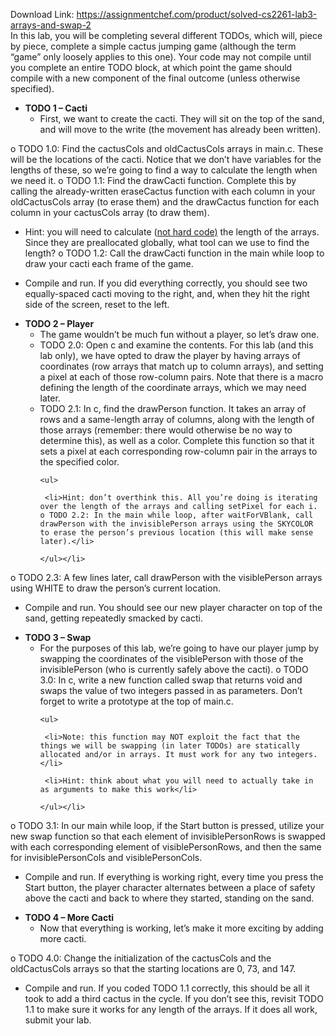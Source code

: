 Download Link: https://assignmentchef.com/product/solved-cs2261-lab3-arrays-and-swap-2
<br>
In this lab, you will be completing several different TODOs, which will, piece by piece, complete a simple cactus jumping game (although the term “game” only loosely applies to this one).  Your code may not compile until you complete an entire TODO block, at which point the game should compile with a new component of the final outcome (unless otherwise specified).

<strong> </strong>

<ul>

 <li><strong>TODO 1 – Cacti </strong>

  <ul>

   <li>First, we want to create the cacti. They will sit on the top of the sand, and will move to the write (the movement has already been written).</li>

  </ul></li>

</ul>

o TODO 1.0:  Find the cactusCols and oldCactusCols arrays in main.c. These will be the locations of the cacti. Notice that we don’t have variables for the lengths of these, so we’re going to find a way to calculate the length when we need it. o TODO 1.1:  Find the drawCacti function. Complete this by calling the already-written eraseCactus function with each column in your oldCactusCols array (to erase them) and the drawCactus function for each column in your cactusCols array (to draw them).

<ul>

 <li>Hint: you will need to calculate (<u>not hard code)</u> the length of the arrays. Since they are preallocated globally, what tool can we use to find the length? o TODO 1.2: Call the drawCacti function in the main while loop to draw your cacti each frame of the game.</li>

</ul>

<ul>

 <li>Compile and run. If you did everything correctly, you should see two equally-spaced cacti moving to the right, and, when they hit the right side of the screen, reset to the left.</li>

</ul>

<strong> </strong>

<ul>

 <li><strong>TODO 2 – Player </strong>

  <ul>

   <li>The game wouldn’t be much fun without a player, so let’s draw one.</li>

   <li>TODO 2.0: Open c and examine the contents. For this lab (and this lab only), we have opted to draw the player by having arrays of coordinates (row arrays that match up to column arrays), and setting a pixel at each of those row-column pairs. Note that there is a macro defining the length of the coordinate arrays, which we may need later.</li>

   <li>TODO 2.1: In c, find the drawPerson function. It takes an array of rows and a same-length array of columns, along with the length of those arrays (remember: there would otherwise be no way to determine this), as well as a color. Complete this function so that it sets a pixel at each corresponding row-column pair in the arrays to the specified color.

    <ul>

     <li>Hint: don’t overthink this. All you’re doing is iterating over the length of the arrays and calling setPixel for each i. o TODO 2.2: In the main while loop, after waitForVBlank, call drawPerson with the invisiblePerson arrays using the SKYCOLOR to erase the person’s previous location (this will make sense later).</li>

    </ul></li>

  </ul></li>

</ul>

o TODO 2.3:  A few lines later, call drawPerson with the visiblePerson arrays using WHITE to draw the person’s current location.

<ul>

 <li>Compile and run. You should see our new player character on top of the sand, getting repeatedly smacked by cacti.</li>

</ul>

<strong> </strong>

<ul>

 <li><strong>TODO 3 – Swap </strong>

  <ul>

   <li>For the purposes of this lab, we’re going to have our player jump by swapping the coordinates of the visiblePerson with those of the invisiblePerson (who is currently safely above the cacti). o TODO 3.0: In c, write a new function called swap that returns void and swaps the value of two integers passed in as parameters. Don’t forget to write a prototype at the top of main.c.

    <ul>

     <li>Note: this function may NOT exploit the fact that the things we will be swapping (in later TODOs) are statically allocated and/or in arrays. It must work for any two integers.</li>

     <li>Hint: think about what you will need to actually take in as arguments to make this work</li>

    </ul></li>

  </ul></li>

</ul>

o TODO 3.1:  In our main while loop, if the Start button is pressed, utilize your new swap function so that each element of invisiblePersonRows is swapped with each corresponding element of visiblePersonRows, and then the same for invisiblePersonCols and visiblePersonCols.

<ul>

 <li>Compile and run. If everything is working right, every time you press the Start button, the player character alternates between a place of safety above the cacti and back to where they started, standing on the sand.</li>

</ul>

<ul>

 <li><strong>TODO 4 – More Cacti </strong>

  <ul>

   <li>Now that everything is working, let’s make it more exciting by adding more cacti.</li>

  </ul></li>

</ul>

o TODO 4.0:  Change the initialization of the cactusCols and the oldCactusCols arrays so that the starting locations are 0, 73, and 147.

<ul>

 <li>Compile and run. If you coded TODO 1.1 correctly, this should be all it took to add a third cactus in the cycle. If you don’t see this, revisit TODO 1.1 to make sure it works for any length of the arrays. If it does all work, submit your lab.</li>

</ul>

<strong> </strong>